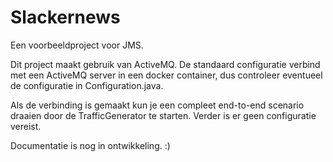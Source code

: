 # Slackernews

Een voorbeeldproject voor JMS.

Dit project maakt gebruik van ActiveMQ.
De standaard configuratie verbind met een ActiveMQ server in een docker container,
dus controleer eventueel de configuratie in Configuration.java.

Als de verbinding is gemaakt kun je een compleet end-to-end scenario draaien door de TrafficGenerator te starten.
Verder is er geen configuratie vereist.

Documentatie is nog in ontwikkeling. :)